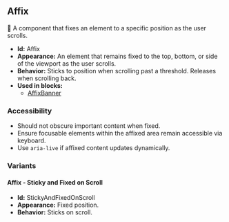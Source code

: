 ## Affix
📌 A component that fixes an element to a specific position as the user scrolls.
- **Id:** Affix
- **Appearance:** An element that remains fixed to the top, bottom, or side of the viewport as the user scrolls.
- **Behavior:** Sticks to position when scrolling past a threshold. Releases when scrolling back.
- **Used in blocks:**
  - [AffixBanner](../blocks/Affixbanner.md)
### Accessibility
- Should not obscure important content when fixed.
- Ensure focusable elements within the affixed area remain accessible via keyboard.
- Use `aria-live` if affixed content updates dynamically.

### Variants
#### Affix - **Sticky and Fixed on Scroll**
- **Id:** StickyAndFixedOnScroll
- **Appearance:** Fixed position.
- **Behavior:** Sticks on scroll.
